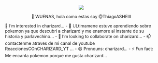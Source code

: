 <div align="center">
  <img src="https://images-wixmp-ed30a86b8c4ca887773594c2.wixmp.com/f/8f0169ee-90a1-4a47-96dd-81000ceebbf7/ddndy4m-5568bbcd-eda8-46f1-890b-83b8d3de0e62.png?token=eyJ0eXAiOiJKV1QiLCJhbGciOiJIUzI1NiJ9.eyJzdWIiOiJ1cm46YXBwOjdlMGQxODg5ODIyNjQzNzNhNWYwZDQxNWVhMGQyNmUwIiwiaXNzIjoidXJuOmFwcDo3ZTBkMTg4OTgyMjY0MzczYTVmMGQ0MTVlYTBkMjZlMCIsIm9iaiI6W1t7InBhdGgiOiJcL2ZcLzhmMDE2OWVlLTkwYTEtNGE0Ny05NmRkLTgxMDAwY2VlYmJmN1wvZGRuZHk0bS01NTY4YmJjZC1lZGE4LTQ2ZjEtODkwYi04M2I4ZDNkZTBlNjIucG5nIn1dXSwiYXVkIjpbInVybjpzZXJ2aWNlOmZpbGUuZG93bmxvYWQiXX0.tR9RtLHG1YO10o3iBOuBaurCMtque9sjpj2kO9kgYsI">
<p>👋 WUENAS, hola como estas soy @ThiagoASHEIII</p>  
  
</div>
👀 I’m interested in charizard...
- 🌱 ULtimamene estuve aprendiendo sobre pokemon ya que descubri a charizard y me enamore al instante de su historia y parlavechino...
- 💞️ I’m looking to collaborate on charizard...
- 📫 contactenme atraves de mi canal de youtube ReaccionesCOnCHARIZARD_YT ...
- 😄 Pronouns: charizard...
- ⚡ Fun fact: Me encanta pokemon porque me gusta charizard...

<!---
ThiagoASHEIII/ThiagoASHEIII is a ✨ special ✨ repository because its `README.md` (this file) appears on your GitHub profile.
You can click the Preview link to take a look at your changes.
--->
